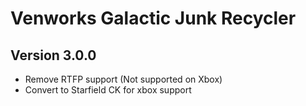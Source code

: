 # Venworks Galactic Junk Recycler

## Version 3.0.0
* Remove RTFP support (Not supported on Xbox)
* Convert to Starfield CK for xbox support
